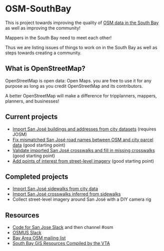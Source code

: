 # OSM-SouthBay

This is project towards improving the quality of [OSM data in the South Bay](https://wiki.openstreetmap.org/wiki/South_Bay_%28SF%29,_California) as well as improving the community!

Mappers in the South Bay need to meet each other!

Thus we are listing issues of things to work on in the South Bay as well as steps towards creating a community.

## What is OpenStreetMap?
OpenStreetMap is open data: Open Maps.  you are free to use it for any purpose as long as you credit OpenStreetMap 
and its contributors. 

A better OpenStreetMap will make a difference for tripplanners, mappers, planners, and businesses!

## Current projects

* [Import San José buildings and addresses from city datasets](https://tasks.openstreetmap.us/project/175) (requires JOSM)
* [Fix mismatched San José road names between OSM and city parcel data](https://maproulette.org/browse/challenges/12630) (good starting point)
* [Validate imported San José crosswalks and fill in missing crosswalks](https://maproulette.org/browse/challenges/3199) (good starting point)
* [Add points of interest from street-level imagery](http://tasks2.openstreetmap.us/project/130) (good starting point)

## Completed projects

* [Import San José sidewalks from city data](https://wiki.openstreetmap.org/wiki/Santa_Clara_County,_California/San_Jose_Sidewalk_Import)
* [Import San José crosswalks inferred from sidewalks](http://tasks2.openstreetmap.us/project/141)
* Collect street-level imagery around San José with a DIY camera rig

## Resources

* [Code for San Jose Slack](https://slackin-c4sj.herokuapp.com/) and then channel #osm
* [OSMUS Slack](https://osmus-slack.herokuapp.com/)
* [Bay Area OSM mailing list](https://lists.openstreetmap.org/listinfo/talk-us-sfbay/)
* [South Bay GIS Resources Compiled by the VTA](https://github.com/vta/GIS-Resources-Santa-Clara-County)
